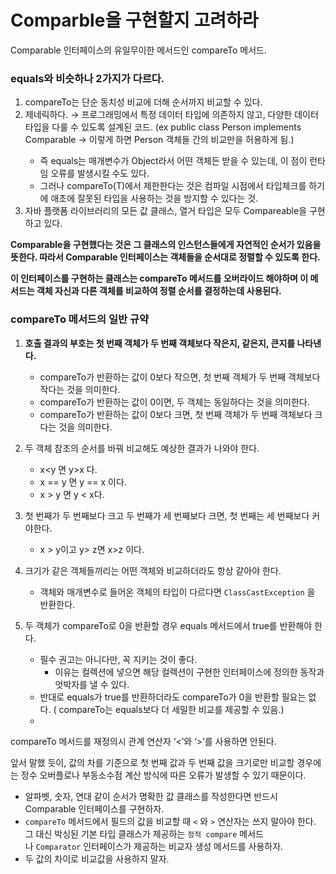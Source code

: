 # Comparble을 구현할지 고려하라

Comparable 인터페이스의 유일무이한 메서드인 compareTo 메서드. 

### equals와 비슷하나 2가지가 다르다.

1. compareTo는 단순 동치성 비교에 더해 순서까지 비교할 수 있다.
2. 제네릭하다. → 프로그래밍에서 특정 데이터 타입에 의존하지 않고, 다양한 데이터 타입을 다룰 수 있도록 설계된 코드. (ex public class Person implements Comparable<Person> → 이렇게 하면 Person 객체들 간의 비교만을 허용하게 됨.)
    - 즉 equals는 매개변수가 Object라서 어떤 객체든 받을 수 있는데, 이 점이 런타임 오류를 발생시킬 수도 있다.
    - 그러나 compareTo(T)에서 제한한다는 것은 컴파일 시점에서 타입체크를 하기에 애초에 잘못된 타입을 사용하는 것을 방지할 수 있다는 것.
3. 자바 플랫폼 라이브러리의 모든 값 클래스, 열거 타입은 모두 Compareable을 구현하고 있다.

**Comparable을 구현했다는 것은 그 클래스의 인스턴스들에게 자연적인 순서가 있음을 뜻한다. 따라서 Comparable 인터페이스는 객체들을 순서대로 정렬할 수 있도록 한다.** 

**이 인터페이스를 구현하는 클래스는 compareTo 메서드를 오버라이드 해야하며 이 메서드는 객체 자신과 다른 객체를 비교하여 정렬 순서를 결정하는데 사용된다.**

### compareTo 메서드의 일반 규약

1. **호출 결과의 부호는 첫 번째 객체가 두 번째 객체보다 작은지, 같은지, 큰지를 나타낸다.**
    - compareTo가 반환하는 값이 0보다 작으면, 첫 번째 객체가 두 번째 객체보다 작다는 것을 의미한다.
    - compareTo가 반환하는 값이 0이면, 두 객체는 동일하다는 것을 의미한다.
    - compareTo가 반환하는 값이 0보다 크면, 첫 번째 객체가 두 번째 객체보다 크다는 것을 의미한다.

1. 두 객체 참조의 순서를 바꿔 비교해도 예상한 결과가 나와야 한다.
    - x<y 면 y>x 다.
    - x == y 면 y == x 이다.
    - x > y 면 y < x다.

1. 첫 번째가 두 번째보다 크고 두 번째가 세 번째보다 크면, 첫 번째는 세 번째보다 커야한다.
    - x > y이고 y> z면 x>z 이다.

1. 크기가 같은 객체들끼리는 어떤 객체와 비교하더라도 항상 같아야 한다.
    - 객체와 매개변수로 들어온 객체의 타입이 다르다면 `ClassCastException` 을 반환한다.

1. 두 객체가 compareTo로 0을 반환할 경우 equals 메서드에서 true를 반환해야 한다.
    - 필수 권고는 아니다만, 꼭 지키는 것이 좋다.
        - 이유는 컬렉션에 넣으면 해당 컬렉션이 구현한 인터페이스에 정의한 동작과 엇박자를 낼 수 있다.
    - 반대로 equals가 true를 반환하더라도 compareTo가 0을 반환할 필요는 없다. ( compareTo는 equals보다 더 세밀한 비교를 제공할 수 있음.)
    - 

compareTo 메서드를 재정의시 관계 연산자 ‘<’와 ‘>’를 사용하면 안된다.

앞서 말했 듯이, 값의 차를 기준으로 첫 번째 값과 두 번째 값을 크기로만 비교할 경우에는 정수 오버플로나 부동소수점 계산 방식에 따른 오류가 발생할 수 있기 때문이다.

- 알파벳, 숫자, 연대 같이 순서가 명확한 값 클래스를 작성한다면 반드시 Comparable 인터페이스를 구현하자.
- `compareTo` 메서드에서 필드의 값을 비교할 때 `<` 와 `>` 연산자는 쓰지 말아야 한다. 그 대신 박싱된 기본 타입 클래스가 제공하는 `정적 compare` 메서드나 `Comparator` 인터페이스가 제공하는 비교자 생성 메서드를 사용하자.
- 두 값의 차이로 비교값을 사용하지 말자.
